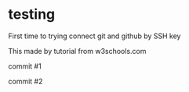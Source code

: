# testing
First time to trying connect git and github by SSH key

This made by tutorial from w3schools.com

commit #1

commit #2

